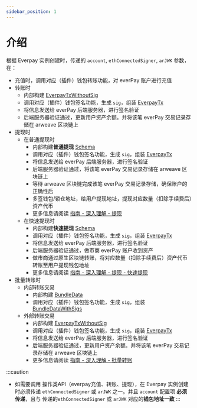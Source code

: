 ```yaml
---
sidebar_position: 1
---
```


# 介绍

根据 Everpay 实例创建时，传递的 `account`, `ethConnectedSigner`, `arJWK` 参数，在：

* 充值时，调用对应（插件）钱包转账功能，对 everPay 账户进行充值
* 转账时
  * 内部构建 [EverpayTxWithoutSig](../types#everpaytxwithoutsig)
  * 调用对应（插件）钱包签名功能，生成 `sig`，组装 [EverpayTx](../types#everpaytx)
  * 将信息发送给 everPay 后端服务器，进行签名验证
  * 后端服务器验证通过，更新用户资产余额。并将该笔 everPay 交易记录存储在 arweave 区块链上
* 提现时
  * 在普通提现时
    * 内部构建**普通提现** [Schema](../../../dive/withdraw#schema-说明)
    * 调用对应（插件）钱包签名功能，生成 `sig`，组装 [EverpayTx](../types#everpaytx)
    * 将信息发送给 everPay 后端服务器，进行签名验证
    * 后端服务器验证通过，将该笔 everPay 交易记录存储在 arweave 区块链上
    * 等待 arweave 区块链完成该笔 everPay 交易记录存储，确保账户的正确性后
    * 多签钱包/锁仓地址，给用户提现地址，提现对应数量（扣除手续费后）资产代币
    * 更多信息请阅读 [指南 - 深入理解 - 提现](../../../dive/withdraw)
  * 在快速提现时
    * 内部构建**快速提现** [Schema](../../../dive/withdraw#schema-说明-1)
    * 调用对应（插件）钱包签名功能，生成 `sig`，组装 [EverpayTx](../types#everpaytx)
    * 将信息发送给 everPay 后端服务器，进行签名验证
    * 后端服务器验证通过，做市商 everPay 账户收到资产
    * 做市商通过原生区块链转账，将对应数量（扣除手续费后）资产代币转账至用户提现钱包地址
    * 更多信息请阅读 [指南 - 深入理解 - 提现 - 快速提现](../../../dive/withdraw#快速提现)
* 批量转账时
  * 内部转账交易
    * 内部构建 [BundleData](../types/#bundledata)
    * 调用对应（插件）钱包签名功能，生成 `sig`，组装 [BundleDataWithSigs](../types#bundledatawithsigs)
  * 外部转账交易
    * 内部构建 [EverpayTxWithoutSig](../types#everpaytxwithoutsig)
    * 调用对应（插件）钱包签名功能，生成 `sig`，组装 [EverpayTx](../types#everpaytx)
    * 将信息发送给 everPay 后端服务器，进行签名验证
    * 后端服务器验证通过，更新用户资产余额。并将该笔 everPay 交易记录存储在 arweave 区块链上
    * 更多信息请阅读 [指南 - 深入理解 - 批量转账](../../../dive/bundle)

:::caution
* 如需要调用 操作类API（everpay充值、转账、提现），在 Everpay 实例创建时必须传递 `ethConnectedSigner` 或 `arJWK` 之一。并且 `account` 配置项 **必须传递**，且与 传递的`ethConnectedSigner` 或 `arJWK` 对应的**钱包地址一致**
:::